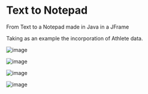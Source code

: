 # Text to Notepad
From Text to a Notepad made in Java in a JFrame

Taking as an example the incorporation of Athlete data.

![image](https://github.com/Torres-G50/Text-to-notepad-in-java/assets/64995242/24a7f83a-faad-4c7b-90f8-12d2d2cd78d1)

![image](https://github.com/Torres-G50/Text-to-notepad-in-java/assets/64995242/0c98f6c7-0a10-499b-979f-6981e81d5d5f)

![image](https://github.com/Torres-G50/Text-to-notepad-in-java/assets/64995242/35a7fee9-e70b-43ab-9396-7621a7bba9c6)

![image](https://github.com/Torres-G50/Text-to-notepad-in-java/assets/64995242/84fbc426-0bb6-43e0-8253-2320cc754aba)

